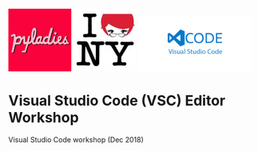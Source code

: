 
  
  
<p float="left">
 <img src="images/pyladies.png"  width="25%" height="25%" /> 
  <img src="images/pyladies.jpeg" width="25%" height="25%" />
  <img src="images/vsc_logo.jpg"  width="45%" height="45%" />

</p>

# Visual Studio Code (VSC) Editor Workshop

Visual Studio Code workshop (Dec 2018)
